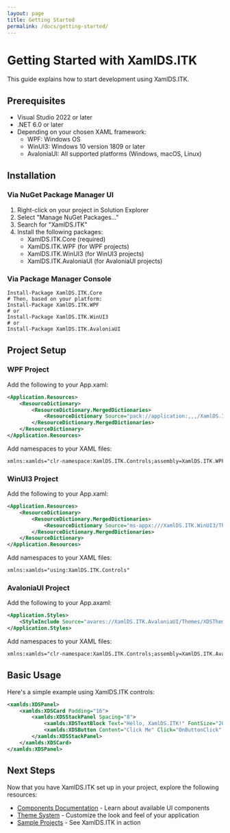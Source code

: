 ```yaml
---
layout: page
title: Getting Started
permalink: /docs/getting-started/
---
```


# Getting Started with XamlDS.ITK

This guide explains how to start development using XamlDS.ITK.

## Prerequisites

- Visual Studio 2022 or later
- .NET 6.0 or later
- Depending on your chosen XAML framework:
  - WPF: Windows OS
  - WinUI3: Windows 10 version 1809 or later
  - AvaloniaUI: All supported platforms (Windows, macOS, Linux)

## Installation

### Via NuGet Package Manager UI

1. Right-click on your project in Solution Explorer
2. Select "Manage NuGet Packages..."
3. Search for "XamlDS.ITK"
4. Install the following packages:
   - XamlDS.ITK.Core (required)
   - XamlDS.ITK.WPF (for WPF projects)
   - XamlDS.ITK.WinUI3 (for WinUI3 projects)
   - XamlDS.ITK.AvaloniaUI (for AvaloniaUI projects)

### Via Package Manager Console

```
Install-Package XamlDS.ITK.Core
# Then, based on your platform:
Install-Package XamlDS.ITK.WPF
# or
Install-Package XamlDS.ITK.WinUI3
# or
Install-Package XamlDS.ITK.AvaloniaUI
```

## Project Setup

### WPF Project

Add the following to your App.xaml:

```xml
<Application.Resources>
    <ResourceDictionary>
        <ResourceDictionary.MergedDictionaries>
            <ResourceDictionary Source="pack://application:,,,/XamlDS.ITK.WPF;component/Themes/XDSTheme.xaml" />
        </ResourceDictionary.MergedDictionaries>
    </ResourceDictionary>
</Application.Resources>
```

Add namespaces to your XAML files:

```xml
xmlns:xamlds="clr-namespace:XamlDS.ITK.Controls;assembly=XamlDS.ITK.WPF"
```

### WinUI3 Project

Add the following to your App.xaml:

```xml
<Application.Resources>
    <ResourceDictionary>
        <ResourceDictionary.MergedDictionaries>
            <ResourceDictionary Source="ms-appx:///XamlDS.ITK.WinUI3/Themes/XDSTheme.xaml" />
        </ResourceDictionary.MergedDictionaries>
    </ResourceDictionary>
</Application.Resources>
```

Add namespaces to your XAML files:

```xml
xmlns:xamlds="using:XamlDS.ITK.Controls"
```

### AvaloniaUI Project

Add the following to your App.axaml:

```xml
<Application.Styles>
    <StyleInclude Source="avares://XamlDS.ITK.AvaloniaUI/Themes/XDSTheme.axaml" />
</Application.Styles>
```

Add namespaces to your XAML files:

```xml
xmlns:xamlds="clr-namespace:XamlDS.ITK.Controls;assembly=XamlDS.ITK.AvaloniaUI"
```

## Basic Usage

Here's a simple example using XamlDS.ITK controls:

```xml
<xamlds:XDSPanel>
    <xamlds:XDSCard Padding="16">
        <xamlds:XDSStackPanel Spacing="8">
            <xamlds:XDSTextBlock Text="Hello, XamlDS.ITK!" FontSize="20" />
            <xamlds:XDSButton Content="Click Me" Click="OnButtonClick" />
        </xamlds:XDSStackPanel>
    </xamlds:XDSCard>
</xamlds:XDSPanel>
```

## Next Steps

Now that you have XamlDS.ITK set up in your project, explore the following resources:

- [Components Documentation](/docs/components/) - Learn about available UI components
- [Theme System](/docs/themes/) - Customize the look and feel of your application
- [Sample Projects](https://github.com/xamldesignstudio/XamlDS.ITK.Samples) - See XamlDS.ITK in action

